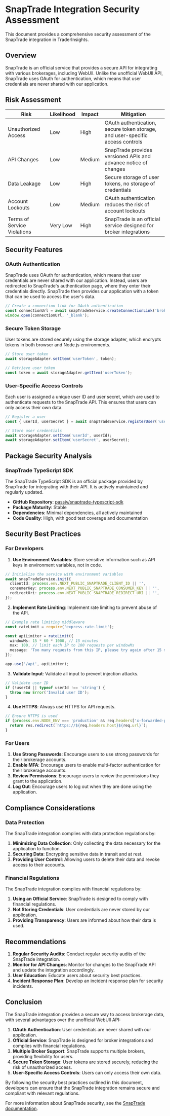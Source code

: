 # SnapTrade Integration Security Assessment

This document provides a comprehensive security assessment of the SnapTrade integration in TraderInsights.

## Overview

SnapTrade is an official service that provides a secure API for integrating with various brokerages, including WebUll. Unlike the unofficial WebUll API, SnapTrade uses OAuth for authentication, which means that user credentials are never shared with our application.

## Risk Assessment

| Risk | Likelihood | Impact | Mitigation |
|------|------------|--------|------------|
| Unauthorized Access | Low | High | OAuth authentication, secure token storage, and user-specific access controls |
| API Changes | Low | Medium | SnapTrade provides versioned APIs and advance notice of changes |
| Data Leakage | Low | High | Secure storage of user tokens, no storage of credentials |
| Account Lockouts | Low | Medium | OAuth authentication reduces the risk of account lockouts |
| Terms of Service Violations | Very Low | High | SnapTrade is an official service designed for broker integrations |

## Security Features

### OAuth Authentication

SnapTrade uses OAuth for authentication, which means that user credentials are never shared with our application. Instead, users are redirected to SnapTrade's authentication page, where they enter their credentials directly. SnapTrade then provides our application with a token that can be used to access the user's data.

```typescript
// Create a connection link for OAuth authentication
const connectionUrl = await snapTradeService.createConnectionLink('brokerageId');
window.open(connectionUrl, '_blank');
```

### Secure Token Storage

User tokens are stored securely using the storage adapter, which encrypts tokens in both browser and Node.js environments.

```typescript
// Store user token
await storageAdapter.setItem('userToken', token);

// Retrieve user token
const token = await storageAdapter.getItem('userToken');
```

### User-Specific Access Controls

Each user is assigned a unique user ID and user secret, which are used to authenticate requests to the SnapTrade API. This ensures that users can only access their own data.

```typescript
// Register a user
const { userId, userSecret } = await snapTradeService.registerUser('user123');

// Store user credentials
await storageAdapter.setItem('userId', userId);
await storageAdapter.setItem('userSecret', userSecret);
```

## Package Security Analysis

### SnapTrade TypeScript SDK

The SnapTrade TypeScript SDK is an official package provided by SnapTrade for integrating with their API. It is actively maintained and regularly updated.

- **GitHub Repository**: [passiv/snaptrade-typescript-sdk](https://github.com/passiv/snaptrade-typescript-sdk)
- **Package Maturity**: Stable
- **Dependencies**: Minimal dependencies, all actively maintained
- **Code Quality**: High, with good test coverage and documentation

## Security Best Practices

### For Developers

1. **Use Environment Variables**: Store sensitive information such as API keys in environment variables, not in code.

```typescript
// Initialize the service with environment variables
await snapTradeService.init({
  clientId: process.env.NEXT_PUBLIC_SNAPTRADE_CLIENT_ID || '',
  consumerKey: process.env.NEXT_PUBLIC_SNAPTRADE_CONSUMER_KEY || '',
  redirectUri: process.env.NEXT_PUBLIC_SNAPTRADE_REDIRECT_URI || '',
});
```

2. **Implement Rate Limiting**: Implement rate limiting to prevent abuse of the API.

```typescript
// Example rate limiting middleware
const rateLimit = require('express-rate-limit');

const apiLimiter = rateLimit({
  windowMs: 15 * 60 * 1000, // 15 minutes
  max: 100, // limit each IP to 100 requests per windowMs
  message: 'Too many requests from this IP, please try again after 15 minutes',
});

app.use('/api', apiLimiter);
```

3. **Validate Input**: Validate all input to prevent injection attacks.

```typescript
// Validate user ID
if (!userId || typeof userId !== 'string') {
  throw new Error('Invalid user ID');
}
```

4. **Use HTTPS**: Always use HTTPS for API requests.

```typescript
// Ensure HTTPS is used
if (process.env.NODE_ENV === 'production' && req.headers['x-forwarded-proto'] !== 'https') {
  return res.redirect(`https://${req.headers.host}${req.url}`);
}
```

### For Users

1. **Use Strong Passwords**: Encourage users to use strong passwords for their brokerage accounts.
2. **Enable MFA**: Encourage users to enable multi-factor authentication for their brokerage accounts.
3. **Review Permissions**: Encourage users to review the permissions they grant to the application.
4. **Log Out**: Encourage users to log out when they are done using the application.

## Compliance Considerations

### Data Protection

The SnapTrade integration complies with data protection regulations by:

1. **Minimizing Data Collection**: Only collecting the data necessary for the application to function.
2. **Securing Data**: Encrypting sensitive data in transit and at rest.
3. **Providing User Control**: Allowing users to delete their data and revoke access to their accounts.

### Financial Regulations

The SnapTrade integration complies with financial regulations by:

1. **Using an Official Service**: SnapTrade is designed to comply with financial regulations.
2. **Not Storing Credentials**: User credentials are never stored by our application.
3. **Providing Transparency**: Users are informed about how their data is used.

## Recommendations

1. **Regular Security Audits**: Conduct regular security audits of the SnapTrade integration.
2. **Monitor for API Changes**: Monitor for changes to the SnapTrade API and update the integration accordingly.
3. **User Education**: Educate users about security best practices.
4. **Incident Response Plan**: Develop an incident response plan for security incidents.

## Conclusion

The SnapTrade integration provides a secure way to access brokerage data, with several advantages over the unofficial WebUll API:

1. **OAuth Authentication**: User credentials are never shared with our application.
2. **Official Service**: SnapTrade is designed for broker integrations and complies with financial regulations.
3. **Multiple Broker Support**: SnapTrade supports multiple brokers, providing flexibility for users.
4. **Secure Token Storage**: User tokens are stored securely, reducing the risk of unauthorized access.
5. **User-Specific Access Controls**: Users can only access their own data.

By following the security best practices outlined in this document, developers can ensure that the SnapTrade integration remains secure and compliant with relevant regulations.

For more information about SnapTrade security, see the [SnapTrade documentation](https://docs.snaptrade.com/reference/security). 